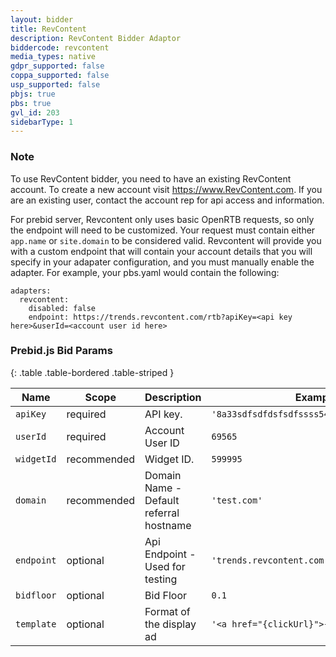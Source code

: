 ```yaml
---
layout: bidder
title: RevContent
description: RevContent Bidder Adaptor
biddercode: revcontent
media_types: native
gdpr_supported: false
coppa_supported: false
usp_supported: false
pbjs: true
pbs: true
gvl_id: 203
sidebarType: 1
---
```


### Note

To use RevContent bidder, you need to have an existing RevContent account. To create a new account visit https://www.RevContent.com. If you are an existing user, contact the account rep for api access and information. 

For prebid server, Revcontent only uses basic OpenRTB requests, so only the endpoint will need to be customized. Your request must contain either `app.name` or `site.domain` to be considered valid. Revcontent will provide you with a custom endpoint that will contain your account details that you will specify in your adapater configuration, and you must manually enable the adapter. For example, your pbs.yaml would contain the following:
```
adapters:
  revcontent:
    disabled: false
    endpoint: https://trends.revcontent.com/rtb?apiKey=<api key here>&userId=<account user id here>
```

### Prebid.js Bid Params


{: .table .table-bordered .table-striped }

| Name               | Scope              | Description                                                                                                          | Example         | Type      |
|--------------------|--------------------|----------------------------------------------------------------------------------------------------------------------|-----------------|-----------|
| `apiKey`           | required           | API key.                                       | `'8a33sdfsdfdsfsdfssss544f8sdfsdfsdfd3b1c'`  | `string`  |
| `userId`           | required           | Account User ID                                | `69565`                                      | `number`  |
| `widgetId`         | recommended        | Widget ID.                                     | `599995`                                     | `number`  |
| `domain`           | recommended        | Domain Name - Default referral hostname        | `'test.com'`                                 | `string`  |
| `endpoint`         | optional           | Api Endpoint - Used for testing                | `'trends.revcontent.com'`                    | `string`  |
| `bidfloor`         | optional           | Bid Floor                                      | `0.1`                                        | `float`   |
| `template`         | optional           | Format of the display ad                       | `'<a href="{clickUrl}">{title}</a>'`         | `string`  |

